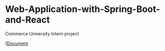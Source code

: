 # Web-Application-with-Spring-Boot-and-React
Commerce University Intern project


([Document](https://github.com/can-ok/Web-Application-with-Spring-Boot-and-React/files/5333423/CanOkan.Taskiran.100042773.pdf)

